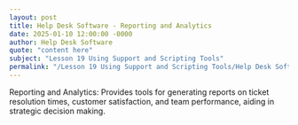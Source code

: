 ```yaml
---
layout: post
title: Help Desk Software - Reporting and Analytics
date: 2025-01-10 12:00:00 -0000
author: Help Desk Software
quote: "content here"
subject: "Lesson 19 Using Support and Scripting Tools"
permalink: "/Lesson 19 Using Support and Scripting Tools/Help Desk Software/Help Desk Software - Reporting and Analytics"
---
```


Reporting and Analytics: Provides tools for generating reports on ticket resolution times, customer satisfaction, and team performance, aiding in strategic decision making.

